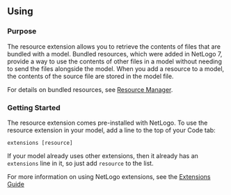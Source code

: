 ## Using

### Purpose

The resource extension allows you to retrieve the contents of files that are bundled with a model. Bundled resources,
which were added in NetLogo 7, provide a way to use the contents of other files in a model without needing to send the
files alongside the model. When you add a resource to a model, the contents of the source file are stored in the model
file.

For details on bundled resources, see [Resource Manager](resource-manager.html).

### Getting Started

The resource extension comes pre-installed with NetLogo. To use the resource extension in your model,
add a line to the top of your Code tab:

```
extensions [resource]
```

If your model already uses other extensions, then it already has an `extensions` line in it,
so just add `resource` to the list.

For more information on using NetLogo extensions, see the
[Extensions Guide](http://ccl.northwestern.edu/netlogo/docs/extensions.html)
